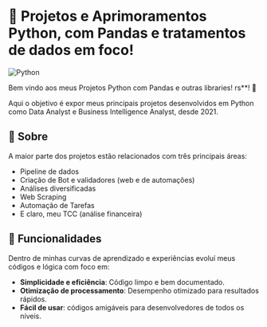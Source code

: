 # 🐍 Projetos e Aprimoramentos Python, com Pandas e tratamentos de dados em foco!

![Python](https://www.python.org/static/community_logos/python-logo.png)

Bem vindo aos meus Projetos Python com Pandas e outras libraries! rs**! 🎉

Aqui o objetivo é expor meus principais projetos desenvolvidos em Python
como Data Analyst e Business Intelligence Analyst, desde 2021. 

## 📖 Sobre

A maior parte dos projetos estão relacionados com três principais áreas:
- Pipeline de dados
- Criação de Bot e validadores (web e de automações)
- Análises diversificadas
- Web Scraping
- Automação de Tarefas
- E claro, meu TCC (análise financeira)

## 🚀 Funcionalidades
Dentro de minhas curvas de aprendizado e experiências evoluí meus códigos e lógica com foco em: 

- **Simplicidade e eficiência**: Código limpo e bem documentado.
- **Otimização de processamento**: Desempenho otimizado para resultados rápidos.
- **Fácil de usar**: códigos amigáveis para desenvolvedores de todos os níveis.
